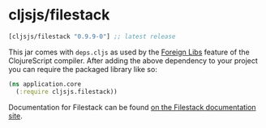 # cljsjs/filestack

[](dependency)
```clojure
[cljsjs/filestack "0.9.9-0"] ;; latest release
```
[](/dependency)

This jar comes with `deps.cljs` as used by the [Foreign Libs][flibs] feature
of the ClojureScript compiler. After adding the above dependency to your project
you can require the packaged library like so:

```clojure
(ns application.core
  (:require cljsjs.filestack))
```

Documentation for Filestack can be found [on the Filestack documentation site](https://www.filestack.com/docs/).

[flibs]: https://clojurescript.org/reference/packaging-foreign-deps
